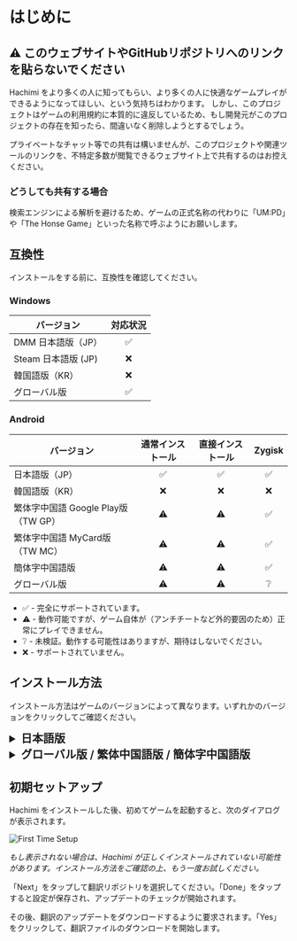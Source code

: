 # はじめに

## ⚠️ このウェブサイトやGitHubリポジトリへのリンクを貼らないでください
Hachimi をより多くの人に知ってもらい、より多くの人に快適なゲームプレイができるようになってほしい、という気持ちはわかります。
しかし、このプロジェクトはゲームの利用規約に本質的に違反しているため、もし開発元がこのプロジェクトの存在を知ったら、間違いなく削除しようとするでしょう。

プライベートなチャット等での共有は構いませんが、このプロジェクトや関連ツールのリンクを、不特定多数が閲覧できるウェブサイト上で共有するのはお控えください。

### どうしても共有する場合
検索エンジンによる解析を避けるため、ゲームの正式名称の代わりに「UM:PD」や「The Honse Game」といった名称で呼ぶようにお願いします。

## 互換性

インストールをする前に、互換性を確認してください。

### Windows
| バージョン | 対応状況 |
| --- | :---: |
| DMM 日本語版（JP） | ✅ |
| Steam 日本語版 (JP) | ❌ |
| 韓国語版（KR） | ❌ |
| グローバル版 | ✅ |

### Android

| バージョン | 通常インストール | 直接インストール | Zygisk |
| --- | :---: | :---: | :---: |
| 日本語版（JP） | ✅ | ✅ | ✅ |
| 韓国語版（KR） | ❌ | ❌ | ❌ |
| 繁体字中国語 Google Play版（TW GP） | ⚠️ | ⚠️ | ✅ |
| 繁体字中国語 MyCard版（TW MC） | ⚠️ | ⚠️ | ✅ |
| 簡体字中国語版 | ⚠️ | ⚠️ | ✅ |
| グローバル版 | ⚠️ | ⚠️ | ❔ |
- ✅ - 完全にサポートされています。
- ⚠️ - 動作可能ですが、ゲーム自体が（アンチチートなど外的要因のため）正常にプレイできません。
- ❔ - 未検証。動作する可能性はありますが、期待はしないでください。
- ❌ - サポートされていません。


## インストール方法

インストール方法はゲームのバージョンによって異なります。いずれかのバージョンをクリックしてご確認ください。

<details>
<summary style="font-size: 20px; font-weight: 600;">日本語版</summary>

### Windows

v0.13.0の時点では、インストールする方法は2つあります。
**インストーラーを使うか、手動でやるか、どちらか1つだけの方法を選んでください。複数の方法を同時に使用しないでください。**

#### 方法 1:「.local」フォルダを使った DLL リダイレクト（UnityPlayer.dll 用）（推奨）

::: warning
Vanguardなどの一部のアンチチートは、保護対象のゲームに直接影響を与えない場合でも、システム上で DLL リダイレクトが有効になっている場合、それを良くないこととみなす可能性があります。Vanguardや、同様のチェックを行う他のアンチチートを使用しているゲームをプレイする際には、必ず DLL リダイレクトを無効にしてください。
:::

::: info
インストール後にゲームが起動しない場合は、ゲームがインストールされているフォルダに行き、ゲームの exe ファイルを右クリックし、プロパティを開き、 **「全画面表示の最適化を無効にする」** オプションを有効化してください。
:::

- **インストーラーの使い方:** 最新バージョンの `hachimi_installer.exe` を[リリースページ](https://github.com/Hachimi-Hachimi/Hachimi/releases)からダウンロードし、実行します。 そして **"UnityPlayer.dll" as the target（「UnityPlayer.dll」をターゲットにする）** を選択し、「install」をクリックします。

初めてインストールする際に、インストーラーが .local フォルダを使った DLL リダイレクトを有効にするように確認する場合があります。「OK」をクリックすると有効になります。**動作させるためには、有効にした後、コンピューターを再起動する必要があります。**

- **手動でやる場合**
1. [こちらの記事](https://learn.microsoft.com/ja-jp/windows/win32/dlls/dynamic-link-library-redirection#optional-configure-the-registry)の「レジストリを構成する」を参考にし、 DLL リダイレクトを有効にしてから、コンピューターを再起動します。
2. 最新バージョンの `hachimi.dll` を[リリースページ](https://github.com/Hachimi-Hachimi/Hachimi/releases)からダウンロードします。
3. ゲームがインストールされているフォルダ内に `umamusume.exe.local` という名前の新しいフォルダを作成して、ダウンロードした DLL ファイルをそこに移動し、ファイル名を `UnityPlayer.dll` に変更します。
4. 最新バージョンの `cellar.dll` を[Cellarのリリースページ](https://github.com/Hachimi-Hachimi/Cellar/releases)からダウンロードします。
5. ダウンロードしたファイルを `umamusume.exe.local` フォルダに移動し、`apphelp.dll` に名前を変更してください。

::: info
LoLやValorantをプレイしたい方へ：これらのゲームをプレイするたびに、 DLL リダイレクトを無効にする必要があります。こちらのプログラムを使えば、簡単に有効化や無効化ができます：https://github.com/LeadRDRK/DotLocalToggle/releases プログラムを実行し、 DLL リダイレクトが無効化されたと表示されたら、コンピューターを再起動してください。
:::

#### 方法 2: プラグインのシミング（cri_mana_vpx.dll）

::: warning
この方法は、最近のアップデートにより使用ができなくなりました。方法 1に移行する場合は、以下のガイドに従ってください。
:::

#### 方法 2から 方法 1に移行する
方法 2から方法 1に移行することはできますが、逆の場合よりも少し難しいです (方法 1 → 方法 2の場合は、アンインストールして再インストールするだけです)。
まず、Shinmy を完全にアンインストールする必要があります。 DMM を終了しても Shinmy は最大30秒間起動し続け、その間であれば自動的に復元されるため、削除する際には Shinmy が起動していないことを確認してください。**一番簡単な方法はインストーラーを使用することです**（アンインストーラーとしても動作するため）。インストーラーを使用すると、すべてが自動的にクリーンアップされます。


これらの手順が終わったあとは、Hachimi を通常通りアンインストールできます。

### Android

一番簡単な方法は[ウマPatcher](https://github.com/LeadRDRK/UmaPatcher)（APK を編集するアプリ）を使用することです。ゲームがまだインストールされていない場合に推奨です。

::: danger
すでにゲームをインストールしている場合、パッチ適用済みのものを初めてインストールする前にアンインストールする必要があります。その後は、別のパッチ適用済みのものをインストールすることで、ゲームのアンインストールをせずにアップデートすることができます。
:::

::: danger
APKPure からダウンロードした APK は使用しないでください。不具合の発生が報告されています。
:::

1. 最新バージョンのウマPatcherを[リリースページ](https://github.com/LeadRDRK/UmaPatcher/releases)からダウンロードし、インストールします。
2. ゲームのインストールパッケージを準備します。パッケージの形式は以下のとおりです。
    - **分割 APK ファイル**: ベース APK ファイルと、いずれか1つの分割構成 APK ファイル（例: config.arm64_v8a、config.armeabi-v7aなど）です。
	お使いの端末に適した構成 APK ファイルを1つ選択してください。
	これは現在、日本語版でのみ使用されています。
    - **単一 APK ファイル**: すべての構成を含んだフルサイズの APK ファイルです。
    - **XAPK ファイル**: 分割 APK ファイルを ZIP 形式でまとめ、拡張子を XAPK に変更したファイルです。

   分割 APK ファイル、および XAPK ファイルは[Qoopy](https://qoopy.leadrdrk.com/)を使用してダウンロードできます。ID は「6172」です。
3. ウマPatcher を起動して、「Normal install」を選び、準備したファイル（単一または複数）を選択します。
4. 「Patch」をタップすると、パッチ適用とインストールが行われます。

アプリがアップデートされるたびに、ステップ2からやり直す必要があります。

#### ルート化済みのユーザーの場合
ウマPatcher にはルート化済みのユーザーのためのインストールオプションがあり、ゲームをアンインストールすることなく、アプリストアから通常通りアップデートできます。

ゲームをインストールしたら、ホーム画面上部のカードをタップして、パッチを適用したいアプリ（必要な場合）を選択します。インストール方法として「Direct install」を選択し、「Patch」をタップします。ファイルを選択する必要はありません。

アプリがアップデートされるたびに、再度インストールする必要があります。

#### 手動でやる場合
1. ビルドをするか、ビルド済みライブラリを[リリースページ](https://github.com/Hachimi-Hachimi/Hachimi/releases)からダウンロードします。
2. ゲームの APK ファイルを抽出します。[apktool](https://apktool.org/)を使用することをお勧めします。
3. `lib` フォルダ内の各フォルダにある `libmain.so` ファイルの名前を `libmain_orig.so` に変更します。
4. プロキシライブラリを対応するフォルダにコピー（例： `libmain-arm64-v8a.so` は `lib/arm64-v8a` にコピー）し、名前を `libmain.so` に変更します。
5. APK ファイルをビルドし、インストールします。

</details>

<details>
<summary style="font-size: 20px; font-weight: 600;">グローバル版 / 繁体中国語版 / 簡体字中国語版</summary>

### Windows

- インストーラーを使う方法: 最新の `hachimi_installer.exe` を[リリースページ](https://github.com/Hachimi-Hachimi/Hachimi-Unity2020/releases)からダウンロードして起動し、インストールボタンをクリックします。どのように動作するかがよくわからない場合は、オプションを変更しないでください。
- 手動でやる方法: 最新の `hachimi.dll` を[リリースページ](https://github.com/Hachimi-Hachimi/Hachimi-Unity2020/releases)からダウンロードした後、ファイルをゲームのインストールフォルダに移動し、ファイル名を `winhttp.dll`、`version.dll`、`opengl32.dll` のいずれかに変更します。

### Android

::: warning
これらのバージョンは、ルート権限なしでは Hachimi を使用できません。
:::

#### Zygisk
最新の Zygisk の zip ファイルを[リリースページ](https://github.com/Hachimi-Hachimi/Hachimi-Unity2020/releases)からダウンロードし、Magisk または KernelSU（Zygisk Next と併用）でインストールしてください。

</details>


## 初期セットアップ
Hachimi をインストールした後、初めてゲームを起動すると、次のダイアログが表示されます。

![First Time Setup](/assets/first-time-setup.jpg)

*もし表示されない場合は、Hachimi が正しくインストールされていない可能性があります。インストール方法をご確認の上、もう一度お試しください。*

「Next」をタップして翻訳リポジトリを選択してください。「Done」をタップすると設定が保存され、アップデートのチェックが開始されます。

その後、翻訳のアップデートをダウンロードするように要求されます。「Yes」をクリックして、翻訳ファイルのダウンロードを開始します。